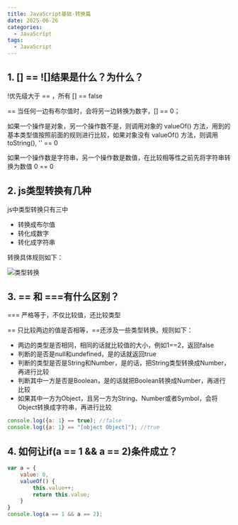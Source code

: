 ```yaml
---
title: JavaScript基础-转换篇
date: 2025-06-26
categories:
  - JavaScript
tags:
  - JavaScript
---
```


## 1. [] == ![]结果是什么？为什么？

!优先级大于 == ，所有 [] == false

== 当任何一边有布尔值时，会将另一边转换为数字，[] == 0；

如果一个操作是对象，另一个操作数不是，则调用对象的 valueOf() 方法，用到的基本类型值按照前面的规则进行比较，如果对象没有 valueOf() 方法，则调用 toString(), '' == 0

如果一个操作数是字符串，另一个操作数是数值，在比较相等性之前先将字符串转换为数值 0 == 0

## 2. js类型转换有几种
js中类型转换只有三中
+ 转换成布尔值
+ 转化成数字
+ 转化成字符串

转换具体规则如下：

![类型转换](https://p1-jj.byteimg.com/tos-cn-i-t2oaga2asx/gold-user-assets/2019/10/20/16de9512eaf1158a~tplv-t2oaga2asx-zoom-in-crop-mark:1512:0:0:0.awebp)
## 3. == 和 ===有什么区别？
=== 严格等于，不仅比较值，还比较类型

== 只比较两边的值是否相等，==还涉及一些类型转换，规则如下：

+ 两边的类型是否相同，相同的话就比较值的大小，例如1==2，返回false
+ 判断的是否是null和undefined，是的话就返回true
+ 判断的类型是否是String和Number，是的话，把String类型转换成Number，再进行比较
+ 判断其中一方是否是Boolean，是的话就把Boolean转换成Number，再进行比较
+ 如果其中一方为Object，且另一方为String、Number或者Symbol，会将Object转换成字符串，再进行比较

```js
console.log({a: 1} == true); //false
console.log({a: 1} == "[object Object]"); //true
```

## 4. 如何让if(a == 1 && a == 2)条件成立？

```js
var a = {
    value: 0,
    valueOf() {
        this.value++;
        return this.value;
    }
}
console.log(a == 1 && a == 2);
```
